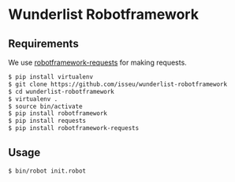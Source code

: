 Wunderlist Robotframework
=========================

## Requirements

We use [robotframework-requests](https://github.com/bulkan/robotframework-requests) for making requests.

```bash
$ pip install virtualenv
$ git clone https://github.com/isseu/wunderlist-robotframework
$ cd wunderlist-robotframework
$ virtualenv .
$ source bin/activate
$ pip install robotframework
$ pip install requests
$ pip install robotframework-requests
```

## Usage

```bash
$ bin/robot init.robot
```
